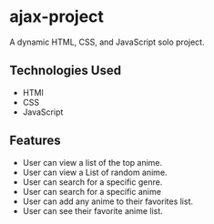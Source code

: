 # ajax-project

A dynamic HTML, CSS, and JavaScript solo project.

## Technologies Used
* HTMl
* CSS
* JavaScript

## Features
* User can view a list of the top anime.
* User can view a List of random anime.
* User can search for a specific genre.
* User can search for a specific anime
* User can add any anime to their favorites list.
* User can see their favorite anime list.
